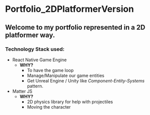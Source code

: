 # Portfolio_2DPlatformerVersion

## Welcome to my portfolio represented in a 2D platformer way. 

### Technology Stack used:
* React Native Game Engine 
  * **WHY?** 
    * To have the game loop 
    * Manage/Manipulate our game entities
    * Get Unreal Engine / Unity like *Component-Entity-Systems* pattern.
* Matter JS 
  * **WHY?**
    * 2D physics library for help with projectiles
    * Moving the character
